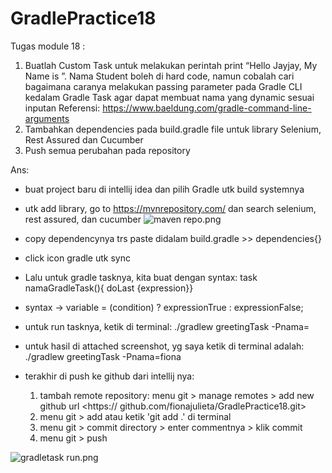 # GradlePractice18
Tugas module 18 : 
1. Buatlah Custom Task untuk melakukan perintah print “Hello Jayjay, My Name is <Student>”.
Nama Student boleh di hard code, namun cobalah cari bagaimana caranya melakukan passing parameter
pada Gradle CLI kedalam Gradle Task agar dapat membuat nama yang dynamic sesuai inputan
Referensi: https://www.baeldung.com/gradle-command-line-arguments
2. Tambahkan dependencies pada build.gradle file untuk library Selenium, Rest Assured dan Cucumber
3. Push semua perubahan pada repository

Ans:
- buat project baru di intellij idea dan pilih Gradle utk build systemnya
- utk add library, go to https://mvnrepository.com/ dan search selenium, rest assured, dan cucumber
![maven repo.png](..%2FOneDrive%2FDesktop%2FFIONA%2Ftugas%2Fmaven%20repo.png)
- copy dependencynya trs paste didalam build.gradle >> dependencies{}
- click icon gradle utk sync
  
- Lalu untuk gradle tasknya, kita buat dengan syntax: task namaGradleTask(){ doLast {expression}}
- syntax -> variable = (condition) ? expressionTrue :  expressionFalse;

- untuk run tasknya, ketik di terminal: ./gradlew greetingTask -Pnama=<namakita>
- untuk hasil di attached screenshot, yg saya ketik di terminal adalah: ./gradlew greetingTask -Pnama=fiona

- terakhir di push ke github dari intellij nya:
    1. tambah remote repository: menu git > manage remotes > add new github url <https:// github.com/fionajulieta/GradlePractice18.git>
    2. menu git > add atau ketik 'git add .' di terminal
    3. menu git > commit directory > enter commentnya > klik commit
    4. menu git > push

![gradletask run.png](..%2FOneDrive%2FDesktop%2FFIONA%2Ftugas%2Fgradletask%20run.png)